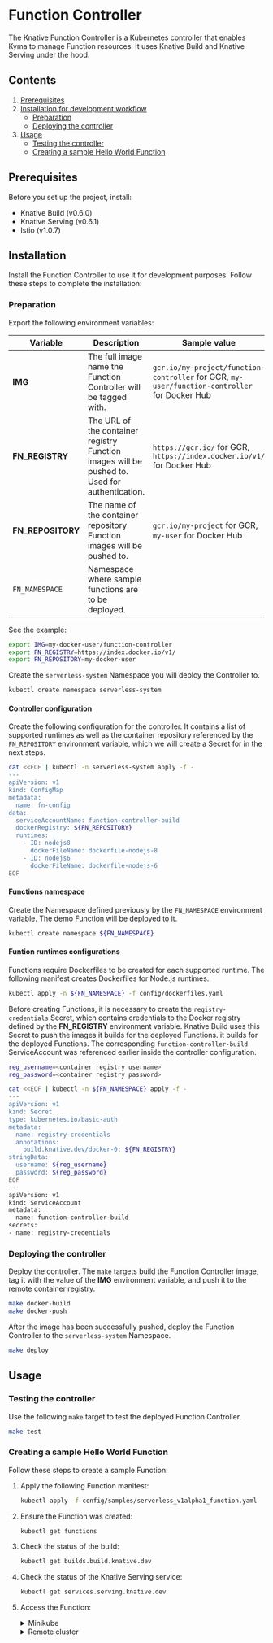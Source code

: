 # Function Controller

The Knative Function Controller is a Kubernetes controller that enables Kyma to manage Function resources. It uses Knative Build and Knative Serving under the hood.

## Contents

1. [Prerequisites](#prerequisites)
2. [Installation for development workflow](#installation)
   * [Preparation](#preparation)
   * [Deploying the controller](#deploying-the-controller)
3. [Usage](#usage)
   * [Testing the controller](#testing-the-controller)
   * [Creating a sample Hello World Function](#creating-a-sample-hello-world-function)

## Prerequisites
Before you set up the project, install:
- Knative Build (v0.6.0)
- Knative Serving (v0.6.1)
- Istio (v1.0.7)

## Installation

Install the Function Controller to use it for development purposes. Follow these steps to complete the installation:

### Preparation

Export the following environment variables:

| Variable        | Description | Sample value|
| --------------- | ----------- |--------------|
| **IMG**   | The full image name the Function Controller will be tagged with.  | `gcr.io/my-project/function-controller` for GCR, `my-user/function-controller` for Docker Hub |
| **FN_REGISTRY**   | The URL of the container registry Function images will be pushed to. Used for authentication. | `https://gcr.io/` for GCR, `https://index.docker.io/v1/` for Docker Hub |
| **FN_REPOSITORY** | The name of the container repository Function images will be pushed to.  |`gcr.io/my-project` for GCR, `my-user` for Docker Hub|
| `FN_NAMESPACE`  | Namespace where sample functions are to be deployed. |

See the example:

```bash
export IMG=my-docker-user/function-controller
export FN_REGISTRY=https://index.docker.io/v1/
export FN_REPOSITORY=my-docker-user
```

Create the `serverless-system` Namespace you will deploy the Controller to.

```bash
kubectl create namespace serverless-system
```

#### Controller configuration

Create the following configuration for the controller. It contains a list of supported runtimes as well as the container
repository referenced by the `FN_REPOSITORY` environment variable, which we will create a Secret for in the next steps.

```bash
cat <<EOF | kubectl -n serverless-system apply -f -
---
apiVersion: v1
kind: ConfigMap
metadata:
  name: fn-config
data:
  serviceAccountName: function-controller-build
  dockerRegistry: ${FN_REPOSITORY}
  runtimes: |
    - ID: nodejs8
      dockerFileName: dockerfile-nodejs-8
    - ID: nodejs6
      dockerFileName: dockerfile-nodejs-6
EOF
```

#### Functions namespace

Create the Namespace defined previously by the `FN_NAMESPACE` environment variable. The demo Function will be deployed
to it.

```bash
kubectl create namespace ${FN_NAMESPACE}
```

#### Funtion runtimes configurations

Functions require Dockerfiles to be created for each supported runtime. The following manifest creates Dockerfiles for
Node.js runtimes.

```bash
kubectl apply -n ${FN_NAMESPACE} -f config/dockerfiles.yaml
```


Before creating Functions, it is necessary to create the `registry-credentials` Secret, which contains credentials to
the Docker registry defined by the **FN_REGISTRY** environment variable. Knative Build uses this Secret to push the images it builds for the deployed Functions.
it builds for the deployed Functions. The corresponding `function-controller-build` ServiceAccount was referenced
earlier inside the controller configuration.

```bash
reg_username=<container registry username>
reg_password=<container registry password>

cat <<EOF | kubectl -n ${FN_NAMESPACE} apply -f -
---
apiVersion: v1
kind: Secret
type: kubernetes.io/basic-auth
metadata:
  name: registry-credentials
  annotations:
    build.knative.dev/docker-0: ${FN_REGISTRY}
stringData:
  username: ${reg_username}
  password: ${reg_password}
EOF
---
apiVersion: v1
kind: ServiceAccount
metadata:
  name: function-controller-build
secrets:
- name: registry-credentials
```

### Deploying the controller

Deploy the controller. The `make` targets build the Function Controller image, tag it with the value of the **IMG** environment variable, and push it to the remote container registry.

```bash
make docker-build
make docker-push
```

After the image has been successfully pushed, deploy the Function Controller to the `serverless-system` Namespace.

```bash
make deploy
```

## Usage

### Testing the controller

Use the following `make` target to test the deployed Function Controller.

```bash
make test
```

### Creating a sample Hello World Function
Follow these steps to create a sample Function:

1. Apply the following Function manifest:

    ```bash
    kubectl apply -f config/samples/serverless_v1alpha1_function.yaml
    ```

2. Ensure the Function was created:

    ```bash
    kubectl get functions
    ```

3. Check the status of the build:

    ```bash
    kubectl get builds.build.knative.dev
    ```

4. Check the status of the Knative Serving service:

    ```bash
    kubectl get services.serving.knative.dev
    ```

5. Access the Function:
    <div tabs name="installation">
      <details>
      <summary>
      Minikube
      </summary>

      ```bash
       FN_DOMAIN="$(kubectl get ksvc demo --output 'jsonpath={.status.domain}')"
       FN_PORT="$(kubectl get svc istio-ingressgateway -n istio-system --output 'jsonpath={.spec.ports[? 
       (@.port==80)].nodePort}')"
       curl -v -H "Host: ${FN_DOMAIN}" http://$(minikube ip):${FN_PORT}
      ```
     </details>
     <details>
     <summary>
     Remote cluster
     </summary>

     ```bash
      FN_DOMAIN="$(kubectl get ksvc demo --output 'jsonpath={.status.domain}')"
      curl -kD- "https://${FN_DOMAIN}"
     ```
      </details>
    </div>
